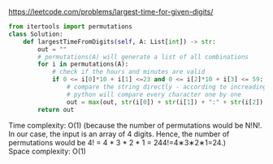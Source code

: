 <https://leetcode.com/problems/largest-time-for-given-digits/>
```python
from itertools import permutations 
class Solution:
    def largestTimeFromDigits(self, A: List[int]) -> str:
        out = ""
        # permutations(A) will generate a list of all combinations
        for i in permutations(A):
            # check if the hours and minutes are valid
            if 0 <= i[0]*10 + i[1] <=23 and 0 <= i[2]*10 + i[3] <= 59:
                # compare the string directly - according to increading order and alphabetic order
                # python will compare every character one by one
                out = max(out, str(i[0]) + str(i[1]) + ":" + str(i[2]) + str(i[3]))
        return out
```
Time complexity: O(1) (because the number of permutations would be N!N!. 
In our case, the input is an array of 4 digits. Hence, the number of permutations would 
be 4! = 4 * 3 * 2 * 1 = 244!=4∗3∗2∗1=24.)  
Space complexity: O(1)
